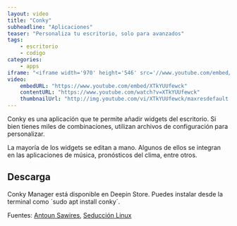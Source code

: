 ```yaml
---
layout: video
title: "Conky"
subheadline: "Aplicaciones"
teaser: "Personaliza tu escritorio, solo para avanzados"
tags:
    - escritorio
    - codigo
categories:
    - apps
iframe: "<iframe width='970' height='546' src='//www.youtube.com/embed/XTkYUUfewck' frameborder='0' allowfullscreen></iframe>"
video:
    embedURL: "https://www.youtube.com/embed/XTkYUUfewck"
    contentURL: "https://www.youtube.com/watch?v=XTkYUUfewck"
    thumbnailUrl: "http://img.youtube.com/vi/XTkYUUfewck/maxresdefault.jpg"
---
```

<!--more-->

Conky es una aplicación que te permite añadir widgets del escritorio. Si bien tienes miles de combinaciones, utilizan archivos de configuración para personalizar.

La mayoría de los widgets se editan a mano. Algunos de ellos se integran en las aplicaciones de música, pronósticos del clima, entre otros.

## Descarga

Conky Manager está disponible en Deepin Store. Puedes instalar desde la terminal como ´sudo apt install conky´.

Fuentes: [Antoun Sawires](https://www.youtube.com/channel/UC4idXvzcHD9t_wddzAEOKxQ), [Seducción Linux](https://seduccionlinux.wordpress.com/2017/10/06/como-instalar-conky-en-deepin-tema-conky/)
